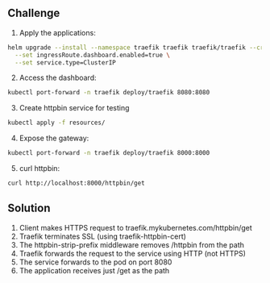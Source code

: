 ## Challenge 

1. Apply the applications:
```bash
helm upgrade --install --namespace traefik traefik traefik/traefik --create-namespace --wait \
  --set ingressRoute.dashboard.enabled=true \
  --set service.type=ClusterIP
```

2. Access the dashboard:
```bash
kubectl port-forward -n traefik deploy/traefik 8080:8080
```

3. Create httpbin service for testing
```bash
kubectl apply -f resources/
```

4. Expose the gateway:
```bash
kubectl port-forward -n traefik deploy/traefik 8000:8000
```

5. curl httpbin:
```bash
curl http://localhost:8000/httpbin/get
```
## Solution 

1. Client makes HTTPS request to traefik.mykubernetes.com/httpbin/get
2. Traefik terminates SSL (using traefik-httpbin-cert)
3. The httpbin-strip-prefix middleware removes /httpbin from the path
4. Traefik forwards the request to the service using HTTP (not HTTPS)
5. The service forwards to the pod on port 8080
6. The application receives just /get as the path

